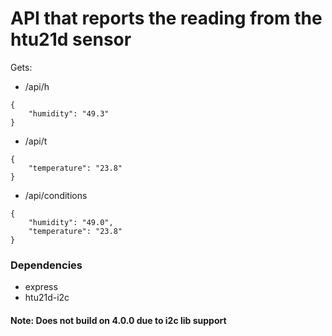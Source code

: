 # API that reports the reading from the htu21d sensor

Gets: 

* /api/h
```
{
    "humidity": "49.3"
}
```
* /api/t
```
{
    "temperature": "23.8"
}
```
* /api/conditions
```
{
    "humidity": "49.0",
    "temperature": "23.8"
}
```

### Dependencies

* express
* htu21d-i2c


#### Note: Does not build on 4.0.0 due to i2c lib support
